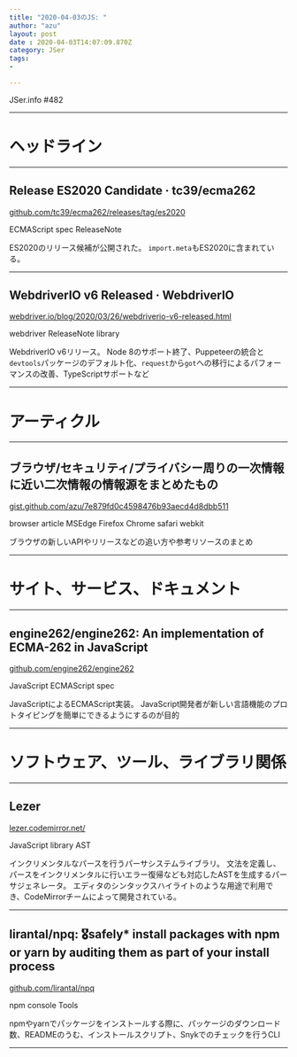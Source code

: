 ```yaml
---
title: "2020-04-03のJS: "
author: "azu"
layout: post
date : 2020-04-03T14:07:09.870Z
category: JSer
tags:
-

---
```


JSer.info #482

----

<h1 class="site-genre">ヘッドライン</h1>

----

## Release ES2020 Candidate · tc39/ecma262
[github.com/tc39/ecma262/releases/tag/es2020](https://github.com/tc39/ecma262/releases/tag/es2020 "Release ES2020 Candidate · tc39/ecma262")
<p class="jser-tags jser-tag-icon"><span class="jser-tag">ECMAScript</span> <span class="jser-tag">spec</span> <span class="jser-tag">ReleaseNote</span></p>

ES2020のリリース候補が公開された。
`import.meta`もES2020に含まれている。


----

## WebdriverIO v6 Released · WebdriverIO
[webdriver.io/blog/2020/03/26/webdriverio-v6-released.html](https://webdriver.io/blog/2020/03/26/webdriverio-v6-released.html "WebdriverIO v6 Released · WebdriverIO")
<p class="jser-tags jser-tag-icon"><span class="jser-tag">webdriver</span> <span class="jser-tag">ReleaseNote</span> <span class="jser-tag">library</span></p>

WebdriverIO v6リリース。
Node 8のサポート終了、Puppeteerの統合と`devtools`パッケージのデフォルト化、`request`から`got`への移行によるパフォーマンスの改善、TypeScriptサポートなど


----
<h1 class="site-genre">アーティクル</h1>

----

## ブラウザ/セキュリティ/プライバシー周りの一次情報に近い二次情報の情報源をまとめたもの
[gist.github.com/azu/7e879fd0c4598476b93aecd4d8dbb511](https://gist.github.com/azu/7e879fd0c4598476b93aecd4d8dbb511 "ブラウザ/セキュリティ/プライバシー周りの一次情報に近い二次情報の情報源をまとめたもの")
<p class="jser-tags jser-tag-icon"><span class="jser-tag">browser</span> <span class="jser-tag">article</span> <span class="jser-tag">MSEdge</span> <span class="jser-tag">Firefox</span> <span class="jser-tag">Chrome</span> <span class="jser-tag">safari</span> <span class="jser-tag">webkit</span></p>

ブラウザの新しいAPIやリリースなどの追い方や参考リソースのまとめ


----
<h1 class="site-genre">サイト、サービス、ドキュメント</h1>

----

## engine262/engine262: An implementation of ECMA-262 in JavaScript
[github.com/engine262/engine262](https://github.com/engine262/engine262 "engine262/engine262: An implementation of ECMA-262 in JavaScript")
<p class="jser-tags jser-tag-icon"><span class="jser-tag">JavaScript</span> <span class="jser-tag">ECMAScript</span> <span class="jser-tag">spec</span></p>

JavaScriptによるECMAScript実装。
JavaScript開発者が新しい言語機能のプロトタイピングを簡単にできるようにするのが目的


----
<h1 class="site-genre">ソフトウェア、ツール、ライブラリ関係</h1>

----

## Lezer
[lezer.codemirror.net/](https://lezer.codemirror.net/ "Lezer")
<p class="jser-tags jser-tag-icon"><span class="jser-tag">JavaScript</span> <span class="jser-tag">library</span> <span class="jser-tag">AST</span></p>

インクリメンタルなパースを行うパーサシステムライブラリ。
文法を定義し、パースをインクリメンタルに行いエラー復帰なども対応したASTを生成するパーサジェネレータ。
エディタのシンタックスハイライトのような用途で利用でき、CodeMirrorチームによって開発されている。


----

## lirantal/npq: 🎖safely\* install packages with npm or yarn by auditing them as part of your install process
[github.com/lirantal/npq](https://github.com/lirantal/npq "lirantal/npq: 🎖safely\* install packages with npm or yarn by auditing them as part of your install process")
<p class="jser-tags jser-tag-icon"><span class="jser-tag">npm</span> <span class="jser-tag">console</span> <span class="jser-tag">Tools</span></p>

npmやyarnでパッケージをインストールする際に、パッケージのダウンロード数、READMEのうむ、インストールスクリプト、Snykでのチェックを行うCLI


----
